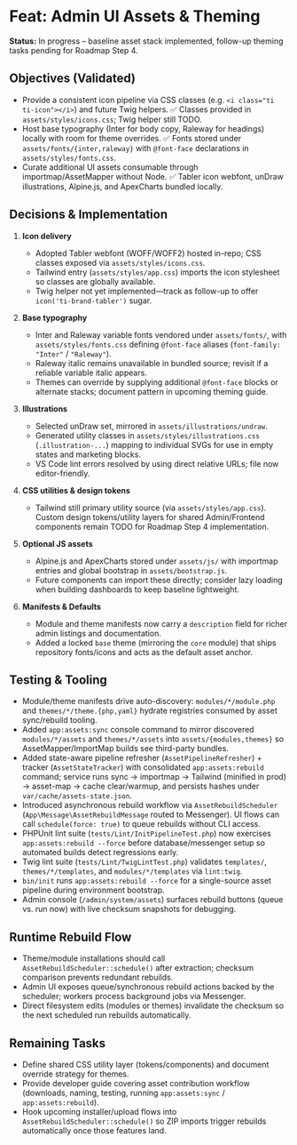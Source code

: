 # Feat: Admin UI Assets & Theming

**Status:** In progress – baseline asset stack implemented, follow-up theming tasks pending for Roadmap Step 4.

## Objectives (Validated)
- Provide a consistent icon pipeline via CSS classes (e.g. `<i class="ti ti-icon"></i>`) and future Twig helpers. ✅ Classes provided in `assets/styles/icons.css`; Twig helper still TODO.
- Host base typography (Inter for body copy, Raleway for headings) locally with room for theme overrides. ✅ Fonts stored under `assets/fonts/{inter,raleway}` with `@font-face` declarations in `assets/styles/fonts.css`.
- Curate additional UI assets consumable through importmap/AssetMapper without Node. ✅ Tabler icon webfont, unDraw illustrations, Alpine.js, and ApexCharts bundled locally.

## Decisions & Implementation
1. **Icon delivery**
   - Adopted Tabler webfont (WOFF/WOFF2) hosted in-repo; CSS classes exposed via `assets/styles/icons.css`.
   - Tailwind entry (`assets/styles/app.css`) imports the icon stylesheet so classes are globally available.
   - Twig helper not yet implemented—track as follow-up to offer `icon('ti-brand-tabler')` sugar.

2. **Base typography**
   - Inter and Raleway variable fonts vendored under `assets/fonts/`, with `assets/styles/fonts.css` defining `@font-face` aliases (`font-family: "Inter"` / `"Raleway"`).
   - Raleway italic remains unavailable in bundled source; revisit if a reliable variable italic appears.
   - Themes can override by supplying additional `@font-face` blocks or alternate stacks; document pattern in upcoming theming guide.

3. **Illustrations**
   - Selected unDraw set, mirrored in `assets/illustrations/undraw`.
   - Generated utility classes in `assets/styles/illustrations.css` (`.illustration-...`) mapping to individual SVGs for use in empty states and marketing blocks.
   - VS Code lint errors resolved by using direct relative URLs; file now editor-friendly.

4. **CSS utilities & design tokens**
   - Tailwind still primary utility source (via `assets/styles/app.css`). Custom design tokens/utility layers for shared Admin/Frontend components remain TODO for Roadmap Step 4 implementation.

5. **Optional JS assets**
   - Alpine.js and ApexCharts stored under `assets/js/` with importmap entries and global bootstrap in `assets/bootstrap.js`.
   - Future components can import these directly; consider lazy loading when building dashboards to keep baseline lightweight.
6. **Manifests & Defaults**
   - Module and theme manifests now carry a `description` field for richer admin listings and documentation.
   - Added a locked `base` theme (mirroring the `core` module) that ships repository fonts/icons and acts as the default asset anchor.

## Testing & Tooling
- Module/theme manifests drive auto-discovery: `modules/*/module.php` and `themes/*/theme.{php,yaml}` hydrate registries consumed by asset sync/rebuild tooling.
- Added `app:assets:sync` console command to mirror discovered `modules/*/assets` and `themes/*/assets` into `assets/{modules,themes}` so AssetMapper/ImportMap builds see third-party bundles.
- Added state-aware pipeline refresher (`AssetPipelineRefresher`) + tracker (`AssetStateTracker`) with consolidated `app:assets:rebuild` command; service runs sync → importmap → Tailwind (minified in prod) → asset-map → cache clear/warmup, and persists hashes under `var/cache/assets-state.json`.
- Introduced asynchronous rebuild workflow via `AssetRebuildScheduler` (`App\Message\AssetRebuildMessage` routed to Messenger). UI flows can call `schedule(force: true)` to queue rebuilds without CLI access.
- PHPUnit lint suite (`tests/Lint/InitPipelineTest.php`) now exercises `app:assets:rebuild --force` before database/messenger setup so automated builds detect regressions early.
- Twig lint suite (`tests/Lint/TwigLintTest.php`) validates `templates/`, `themes/*/templates`, and `modules/*/templates` via `lint:twig`.
- `bin/init` runs `app:assets:rebuild --force` for a single-source asset pipeline during environment bootstrap.
- Admin console (`/admin/system/assets`) surfaces rebuild buttons (queue vs. run now) with live checksum snapshots for debugging.

## Runtime Rebuild Flow
- Theme/module installations should call `AssetRebuildScheduler::schedule()` after extraction; checksum comparison prevents redundant rebuilds.
- Admin UI exposes queue/synchronous rebuild actions backed by the scheduler; workers process background jobs via Messenger.
- Direct filesystem edits (modules or themes) invalidate the checksum so the next scheduled run rebuilds automatically.

## Remaining Tasks
- Define shared CSS utility layer (tokens/components) and document override strategy for themes.
- Provide developer guide covering asset contribution workflow (downloads, naming, testing, running `app:assets:sync` / `app:assets:rebuild`).
- Hook upcoming installer/upload flows into `AssetRebuildScheduler::schedule()` so ZIP imports trigger rebuilds automatically once those features land.
